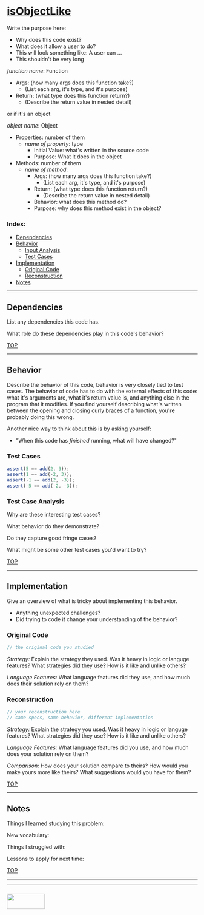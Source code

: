 # [isObjectLike](https://github.com/lodash/lodash/blob/master/isObjectLike.js)

Write the purpose here:
* Why does this code exist? 
* What does it allow a user to do?
* This will look something like: A user can ...
* This shouldn't be very long

_function name_: Function
* Args: (how many args does this function take?)
  * (List each arg, it's type, and it's purpose)
* Return: (what type does this function return?)
  * (Describe the return value in nested detail)

or if it's an object

_object name_: Object
* Properties: number of them
  * _name of property_: type
    * Initial Value: what's written in the source code
    * Purpose: What it does in the object
* Methods: number of them
  * _name of method_: 
    * Args: (how many args does this function take?)
      * (List each arg, it's type, and it's purpose)
    * Return: (what type does this function return?)
      * (Describe the return value in nested detail)
    * Behavior: what does this method do?
    * Purpose: why does this method exist in the object?

### Index:
* [Dependencies](#dependencies)
* [Behavior](#behavior)
  * [Input Analysis](#input-analysis)
  * [Test Cases](#test-cases)
* [Implementation](#implementation)
  * [Original Code](#original-code)
  * [Reconstruction](#reconstruction)
* [Notes](#notes)

___

## Dependencies

List any dependencies this code has.

What role do these dependencies play in this code's behavior?


[TOP](#index)

___

## Behavior

Describe the behavior of this code, behavior is very closely tied to test cases.  The behavior of code has to do with the external effects of this code: what it's arguments are, what it's return value is, and anything else in the program that it modifies.  If you find yourself describing what's written between the opening and closing curly braces of a function, you're probably doing this wrong.

Another nice way to think about this is by asking yourself:
* "When this code has _finished_ running, what will have changed?"


### Test Cases

```js
assert(5 == add(2, 3));
assert(1 == add(-2, 3));
assert(-1 == add(2, -3));
assert(-5 == add(-2, -3));
```


### Test Case Analysis

Why are these interesting test cases? 

What behavior do they demonstrate?

Do they capture good fringe cases?

What might be some other test cases you'd want to try?


[TOP](#index)

___

## Implementation 

Give an overview of what is tricky about implementing this behavior.
* Anything unexpected challenges?
* Did trying to code it change your understanding of the behavior?

### Original Code

```js
// the original code you studied
```

_Strategy:_
Explain the strategy they used.  Was it heavy in logic or languge features? What strategies did they use?  How is it like and unlike others?


_Language Features:_
What language features did they use, and how much does their solution rely on them?

### Reconstruction

```js
// your reconstruction here
// same specs, same behavior, different implementation
```

_Strategy:_
Explain the strategy you used.  Was it heavy in logic or languge features? What strategies did they use?  How is it like and unlike others?

_Language Features:_
What language features did you use, and how much does your solution rely on them?

_Comparison:_
How does your solution compare to theirs?  How would you make yours more like theirs? What suggestions would you have for them?


[TOP](#index)

___

## Notes

Things I learned studying this problem:


New vocabulary:


Things I struggled with:


Lessons to apply for next time:


[TOP](#index)


___
___
### <a href="http://elewa.education/blog" target="_blank"><img src="https://user-images.githubusercontent.com/18554853/34921062-506450ae-f97d-11e7-875f-6feeb26ad72d.png" width="100" height="40"/></a>
